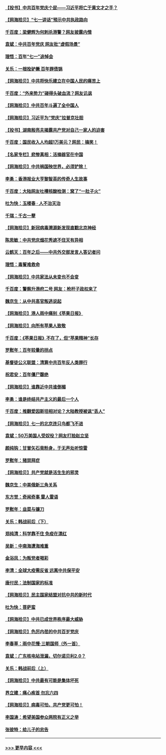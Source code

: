 #### [【投书】中共百年党庆个屁——习近平将亡于黄文才之手？](../pages/nsc993/n13067425.md?t=07051201) 
#### [【网海拾贝】“七一讲话”预示中共执政路向](../pages/nsc993/n13066434.md?t=07051201) 
#### [千百度：梁健辉为何刺杀港警？网友披露内情](../pages/nsc993/n13066979.md?t=07051201) 
#### [袁斌：中共百年党庆 网友批“虚假场景”](../pages/nsc993/n13066385.md?t=07051201) 
#### [理悟：百年“七一”追悼会](../pages/nsc993/n13066106.md?t=07051201) 
#### [关乐：一根拴驴橛 百年罪债锅](../pages/nsc993/n13066089.md?t=07051201) 
#### [【网海拾贝】中共将快乐建立在中国人民的痛苦上](../pages/nsc993/n13064939.md?t=07051201) 
#### [千百度：“外来势力”碰得头破血流？网友讥讽](../pages/nsc993/n13064878.md?t=07051201) 
#### [【网海拾贝】中共百年斗遍了全中国人](../pages/nsc993/n13060020.md?t=07051201) 
#### [【网海拾贝】习近平为“党庆”拉普京壮胆](../pages/nsc993/n13057781.md?t=07051201) 
#### [【投书】湖南殷亮夫揭露共产党对自己一家人的迫害](../pages/nsc993/n13057744.md?t=07051201) 
#### [千百度：国民收入人均超1万美元？网民：搞笑！](../pages/nsc993/n13057692.md?t=07051201) 
#### [【名家专栏】悲惨真相：活摘器官在中国](../pages/nsc993/n13056611.md?t=07051201) 
#### [【网海拾贝】中共祸国殃世界，必须铲除！](../pages/nsc993/n13056011.md?t=07051201) 
#### [李勇：香港报业大亨黎智英的传奇人生故事](../pages/nsc993/n13055258.md?t=07051201) 
#### [千百度：大陆网友吐槽核酸检测：窝了“一肚子火”](../pages/nsc993/n13055194.md?t=07051201) 
#### [吐为快：玉楼春 · 人不治天治](../pages/nsc993/n13054028.md?t=07051201) 
#### [千瑞：千古一孽](../pages/nsc993/n13054016.md?t=07051201) 
#### [【网海拾贝】新冠病毒溯源新发现直戳北京神经](../pages/nsc993/n13052425.md?t=07051201) 
#### [陈思敏：中共党庆烟花秀遮不住天有异相](../pages/nsc993/n13052020.md?t=07051201) 
#### [云鹤天：百年之后——中共外交部发言人答记者问](../pages/nsc993/n13051604.md?t=07051201) 
#### [理悟：毒誓难救命](../pages/nsc993/n13051601.md?t=07051201) 
#### [【网海拾贝】中共家法从未变也不会变](../pages/nsc993/n13050366.md?t=07051201) 
#### [千百度：警察升港府二号 网友：枪杆子政权来了](../pages/nsc993/n13050261.md?t=07051201) 
#### [魏京生：从中共高官叛逃说起](../pages/nsc993/n13048997.md?t=07051201) 
#### [【网海拾贝】港人雨中痛别《苹果日报》](../pages/nsc993/n13048941.md?t=07051201) 
#### [【网海拾贝】向所有苹果人致敬](../pages/nsc993/n13046795.md?t=07051201) 
#### [千百度：《苹果日报》不在了，但“苹果精神”长存](../pages/nsc993/n13046703.md?t=07051201) 
#### [罗慰年：百年较量的拐点](../pages/nsc993/n13046542.md?t=07051201) 
#### [基督徒公义联盟：清算中共百年反人类罪行](../pages/nsc993/n13046499.md?t=07051201) 
#### [祝君安：百年僵尸罄绝](../pages/nsc993/n13045595.md?t=07051201) 
#### [【网海拾贝】谁靠近中共谁倒楣](../pages/nsc993/n13044667.md?t=07051201) 
#### [李勇：谁是终结共产主义的最后一个人](../pages/nsc993/n13044397.md?t=07051201) 
#### [千百度：推翻爱因斯坦相对论？大陆教授被讽“丢人”](../pages/nsc993/n13043908.md?t=07051201) 
#### [【网海拾贝】七一的北京连只鸟都飞不进](../pages/nsc993/n13041377.md?t=07051201) 
#### [袁斌：50万美国人受奴役？网友打脸赵立坚](../pages/nsc993/n13041330.md?t=07051201) 
#### [颜纯钩：甘冒矢石竟粉身，于无声处听惊雷](../pages/nsc993/n13041140.md?t=07051201) 
#### [罗慰年：猪崇拜症](../pages/nsc993/n13041071.md?t=07051201) 
#### [【网海拾贝】共产党就是活生生的邪灵](../pages/nsc993/n13036627.md?t=07051201) 
#### [魏京生：中美俄新三角关系](../pages/nsc993/n13035986.md?t=07051201) 
#### [东方觉：奇闻奇事 雷人雷语](../pages/nsc993/n13035878.md?t=07051201) 
#### [罗慰年：韭菜与镰刀](../pages/nsc993/n13034374.md?t=07051201) 
#### [关乐：韩战前后（下）](../pages/nsc993/n13034113.md?t=07051201) 
#### [郑纯清：科学靠不住 免疫在漂红](../pages/nsc993/n13034093.md?t=07051201) 
#### [吴新：中南海遭海难重](../pages/nsc993/n13034084.md?t=07051201) 
#### [金浴凤：为叛党者喝彩](../pages/nsc993/n13034058.md?t=07051201) 
#### [李清：全球大疫需反省 远离中共保平安](../pages/nsc993/n13033784.md?t=07051201) 
#### [唐付民：法制国家的标准](../pages/nsc993/n13032944.md?t=07051201) 
#### [【网海拾贝】民主国家结盟对抗中共的新时代](../pages/nsc993/n13031717.md?t=07051201) 
#### [吐为快：菩萨蛮](../pages/nsc993/n13030033.md?t=07051201) 
#### [【网海拾贝】中共已成世界秩序最大威胁](../pages/nsc993/n13028138.md?t=07051201) 
#### [【网海拾贝】色厉内荏的中共百岁党庆](../pages/nsc993/n13025582.md?t=07051201) 
#### [李春草：雨中花慢‧三朝国师（外一首）](../pages/nsc993/n13025567.md?t=07051201) 
#### [袁斌：广东核电站泄漏，切尔诺贝利2.0？](../pages/nsc993/n13025475.md?t=07051201) 
#### [关乐：韩战前后（上）](../pages/nsc993/n13025387.md?t=07051201) 
#### [【网海拾贝】中共最有可能是集体坏死](../pages/nsc993/n13023101.md?t=07051201) 
#### [界立建：痛心疾首 勿忘六四](../pages/nsc993/n13022339.md?t=07051201) 
#### [【网海拾贝】病毒可怕，共产党更可怕！](../pages/nsc993/n13020728.md?t=07051201) 
#### [李国涛：希望美国参众两院有正义之举](../pages/nsc993/n13020674.md?t=07051201) 
#### [张彼特：给儿子的忠告](../pages/nsc993/n13018934.md?t=07051201) 

----
#### [ >>> 更早内容 <<< ](../indexes/nsc993-earlier.md)
